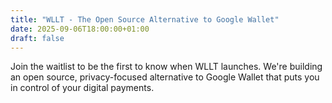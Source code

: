 ```yaml
---
title: "WLLT - The Open Source Alternative to Google Wallet"
date: 2025-09-06T18:00:00+01:00
draft: false
---
```


Join the waitlist to be the first to know when WLLT launches. We're building an open source, privacy-focused alternative to Google Wallet that puts you in control of your digital payments.